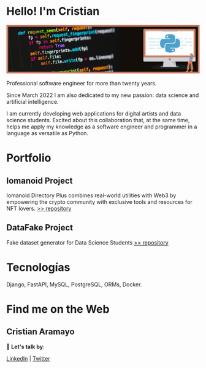 # Hello! I'm Cristian
<p align="center"><img src="portada-python.png" alt="portada"></p>

Professional software engineer for more than twenty years.

Since March 2022 I am also dedicated to my new passion: data science and artificial intelligence.

I am currently developing web applications for digital artists and data science students. Excited about this collaboration that, at the same time, helps me apply my knowledge as a software engineer and programmer in a language as versatile as Python.

# Portfolio 
## Iomanoid Project
Iomanoid Directory Plus combines real-world utilities with Web3 by empowering the crypto community with exclusive tools and resources for NFT lovers.
[>> repository](https://github.com/CtrlCri/Iomanoid-Project)

## DataFake Project
Fake dataset generator for Data Science Students
[>> repository](https://github.com/CtrlCri/datafake)

# Tecnologías 
Django, FastAPI, MySQL, PostgreSQL, 
ORMs, Docker.



# Find me on the Web

## Cristian Aramayo

**💬 Let's talk by**:

 [LinkedIn](https://www.linkedin.com/in/CtrlCri/) | [Twitter](https://www.twitter.com/CtrlCri/)



